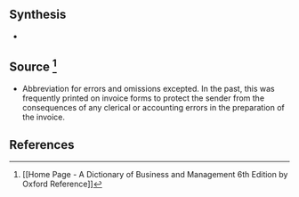 ## Synthesis
- 
## Source [^1]
- Abbreviation for errors and omissions excepted. In the past, this was frequently printed on invoice forms to protect the sender from the consequences of any clerical or accounting errors in the preparation of the invoice.
## References

[^1]: [[Home Page - A Dictionary of Business and Management 6th Edition by Oxford Reference]]